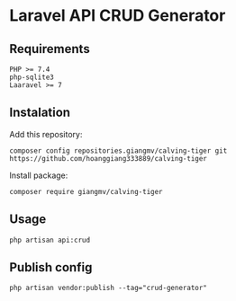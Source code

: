 # Laravel API CRUD Generator

## Requirements

```
PHP >= 7.4
php-sqlite3
Laaravel >= 7
```

## Instalation

Add this repository:

```
composer config repositories.giangmv/calving-tiger git https://github.com/hoanggiang333889/calving-tiger
```

Install package:

`composer require giangmv/calving-tiger`

## Usage

`php artisan api:crud`

## Publish config

`php artisan vendor:publish --tag="crud-generator"`
